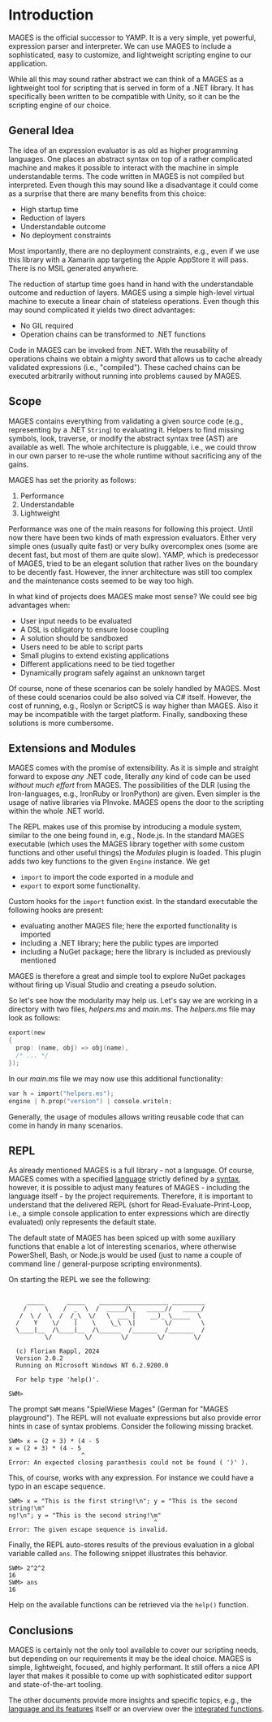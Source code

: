 # Introduction

MAGES is the official successor to YAMP. It is a very simple, yet powerful, expression parser and interpreter. We can use MAGES to include a sophisticated, easy to customize, and lightweight scripting engine to our application.

While all this may sound rather abstract we can think of a MAGES as a lightweight tool for scripting that is served in form of a .NET library. It has specifically been written to be compatible with Unity, so it can be the scripting engine of our choice.

## General Idea

The idea of an expression evaluator is as old as higher programming languages. One places an abstract syntax on top of a rather complicated machine and makes it possible to interact with the machine in simple understandable terms. The code written in MAGES is not compiled but interpreted. Even though this may sound like a disadvantage it could come as a surprise that there are many benefits from this choice:

- High startup time
- Reduction of layers
- Understandable outcome
- No deployment constraints

Most importantly, there are no deployment constraints, e.g., even if we use this library with a Xamarin app targeting the Apple AppStore it will pass. There is no MSIL generated anywhere.

The reduction of startup time goes hand in hand with the understandable outcome and reduction of layers. MAGES using a simple high-level virtual machine to execute a linear chain of stateless operations. Even though this may sound complicated it yields two direct advantages:

- No GIL required
- Operation chains can be transformed to .NET functions

Code in MAGES can be invoked from .NET. With the reusability of operations chains we obtain a mighty sword that allows us to cache already validated expressions (i.e., "compiled"). These cached chains can be executed arbitrarily without running into problems caused by MAGES.

## Scope

MAGES contains everything from validating a given source code (e.g., representing by a .NET `String`) to evaluating it. Helpers to find missing symbols, look, traverse, or modify the abstract syntax tree (AST) are available as well. The whole architecture is pluggable, i.e., we could throw in our own parser to re-use the whole runtime without sacrificing any of the gains.

MAGES has set the priority as follows:

1. Performance
2. Understandable
3. Lightweight

Performance was one of the main reasons for following this project. Until now there have been two kinds of math expression evaluators. Either very simple ones (usually quite fast) or very bulky overcomplex ones (some are decent fast, but most of them are quite slow). YAMP, which is predecessor of MAGES, tried to be an elegant solution that rather lives on the boundary to be decently fast. However, the inner architecture was still too complex and the maintenance costs seemed to be way too high.

In what kind of projects does MAGES make most sense? We could see big advantages when:

- User input needs to be evaluated
- A DSL is obligatory to ensure loose coupling
- A solution should be sandboxed
- Users need to be able to script parts
- Small plugins to extend existing applications
- Different applications need to be tied together
- Dynamically program safely against an unknown target

Of course, none of these scenarios can be solely handled by MAGES. Most of these could scenarios could be also solved via C# itself. However, the cost of running, e.g., Roslyn or ScriptCS is way higher than MAGES. Also it may be incompatible with the target platform. Finally, sandboxing these solutions is more cumbersome.

## Extensions and Modules

MAGES comes with the promise of extensibility. As it is simple and straight forward to expose *any* .NET code, literally *any* kind of code can be used *without much effort* from MAGES. The possibilities of the DLR (using the Iron-languages, e.g., IronRuby or IronPython) are given. Even simpler is the usage of native libraries via PInvoke. MAGES opens the door to the scripting within the whole .NET world.

The REPL makes use of this promise by introducing a module system, similar to the one being found in, e.g., Node.js. In the standard MAGES executable (which uses the MAGES library together with some custom functions and other useful things) the *Modules* plugin is loaded. This plugin adds two key functions to the given `Engine` instance. We get

- `import` to import the code exported in a module and
- `export` to export some functionality.

Custom hooks for the `import` function exist. In the standard executable the following hooks are present:

- evaluating another MAGES file; here the exported functionality is imported
- including a .NET library; here the public types are imported
- including a NuGet package; here the library is included as previously mentioned

MAGES is therefore a great and simple tool to explore NuGet packages without firing up Visual Studio and creating a pseudo solution.

So let's see how the modularity may help us. Let's say we are working in a directory with two files, *helpers.ms* and *main.ms*. The *helpers.ms* file may look as follows:

```C
export(new 
{
  prop: (name, obj) => obj(name),
  /* ... */
});
```

In our *main.ms* file we may now use this additional functionality:

```C
var h = import("helpers.ms");
engine | h.prop("version") | console.writeln;
```

Generally, the usage of modules allows writing reusable code that can come in handy in many scenarios.

## REPL

As already mentioned MAGES is a full library - not a language. Of course, MAGES comes with a specified [language](language.md) strictly defined by a [syntax](syntax.md), however, it is possible to adjust many features of MAGES - including the language itself - by the project requirements. Therefore, it is important to understand that the delivered REPL (short for Read-Evaluate-Print-Loop, i.e., a simple console application to enter expressions which are directly evaluated) only represents the default state.

The default state of MAGES has been spiced up with some auxiliary functions that enable a lot of interesting scenarios, where otherwise PowerShell, Bash, or Node.js would be used (just to name a couple of command line / general-purpose scripting environments).

On starting the REPL we see the following:

```plain

     _____      _____    ___________________ _________
    /     \    /  _  \  /  _____/\_   _____//   _____/
   /  \ /  \  /  /_\  \/   \  ___ |    __)_ \_____  \
  /    Y    \/    |    \    \_\  \|        \/        \
  \____|__  /\____|__  /\______  /_______  /_______  /
          \/         \/        \/        \/        \/

  (c) Florian Rappl, 2024
  Version 2.0.2
  Running on Microsoft Windows NT 6.2.9200.0

  For help type 'help()'.

SWM>
```

The prompt `SWM` means "SpielWiese Mages" (German for "MAGES playground"). The REPL will not evaluate expressions but also provide error hints in case of syntax problems. Consider the following missing bracket.

```plain
SWM> x = (2 + 3) * (4 - 5
x = (2 + 3) * (4 - 5
                    ^
Error: An expected closing paranthesis could not be found ( ')' ).
```

This, of course, works with any expression. For instance we could have a typo in an escape sequence.

```plain
SWM> x = "This is the first string!\n"; y = "This is the second string!\m"
ng!\n"; y = "This is the second string!\m"
                                        ^
Error: The given escape sequence is invalid.
```

Finally, the REPL auto-stores results of the previous evaluation in a global variable called `ans`. The following snippet illustrates this behavior.

```plain
SWM> 2^2^2
16
SWM> ans
16
```

Help on the available functions can be retrieved via the `help()` function.

## Conclusions

MAGES is certainly not the only tool available to cover our scripting needs, but depending on our requirements it may be the ideal choice. MAGES is simple, lightweight, focused, and highly performant. It still offers a nice API layer that makes it possible to come up with sophisticated editor support and state-of-the-art tooling.

The other documents provide more insights and specific topics, e.g., the [language and its features](language.md) itself or an overview over the [integrated functions](functions.md).
